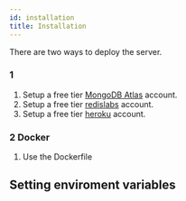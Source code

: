 ```yaml
---
id: installation
title: Installation
---
```

There are two ways to deploy the server.

### 1

1. Setup a free tier [MongoDB Atlas](https://www.mongodb.com/cloud/atlas) account.
2. Setup a free tier [redislabs](https://redislabs.com/) account.
3. Setup a free tier [heroku](https://www.heroku.com/) account.

### 2 Docker

1. Use the Dockerfile

## Setting enviroment variables